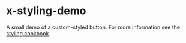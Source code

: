 # x-styling-demo

A small demo of a custom-styled button. For more information see the [styling cookbook](/tools/x-docs/src/docs/guides/cookbook/styling.md).
